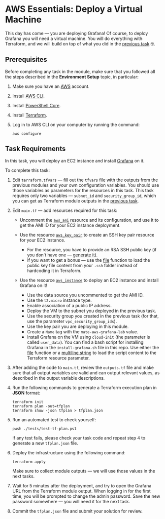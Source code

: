 # AWS Essentials: Deploy a Virtual Machine

This day has come — you are deploying Grafana! Of course, to deploy Grafana you will need a virtual machine. You will do everything with Terraform, and we will build on top of what you did in the [previous task](https://github.com/mate-academy/aws_devops_task_3_configure_network) 🤓.

## Prerequisites

Before completing any task in the module, make sure that you followed all the steps described in the **Environment Setup** topic, in particular:

1. Make sure you have an [AWS](https://aws.amazon.com/free/) account.

2. Install [AWS CLI](https://docs.aws.amazon.com/cli/latest/userguide/getting-started-install.html).

3. Install [PowerShell Core](https://learn.microsoft.com/en-us/powershell/scripting/install/installing-powershell?view=powershell-7.4).

4. Install [Terraform](https://developer.hashicorp.com/terraform/tutorials/aws-get-started/install-cli).

5. Log in to AWS CLI on your computer by running the command:

    ```
    aws configure
    ```

## Task Requirements

In this task, you will deploy an EC2 instance and install [Grafana](https://grafana.com/) on it.

To complete this task:

1. Edit `terraform.tfvars` — fill out the `tfvars` file with the outputs from the previous modules and your own configuration variables. You should use those variables as parameters for the resources in this task. This task requires only two variables — `subnet_id` and `security_group_id`, which you can get as Terraform module outputs in the [previous task](https://github.com/mate-academy/aws_devops_task_3_configure_network).

2. Edit `main.tf` — add resources required for this task:

    - Uncomment the [`aws_ami`](https://registry.terraform.io/providers/hashicorp/aws/latest/docs/data-sources/ami) resource and its configuration, and use it to get the AMI ID for your EC2 instance deployment.

    - Use the resource [`aws_key_pair`](https://registry.terraform.io/providers/hashicorp/aws/latest/docs/resources/key_pair) to create an SSH key pair resource for your EC2 instance.
        - For the resource, you have to provide an RSA SSH public key (if you don't have one — [generate it](https://docs.github.com/en/authentication/connecting-to-github-with-ssh/generating-a-new-ssh-key-and-adding-it-to-the-ssh-agent)).
        - If you want to get a bonus — use the [file](https://developer.hashicorp.com/terraform/language/functions/file) function to load the public key file content from your `.ssh` folder instead of hardcoding it in Terraform.

    - Use the resource [`aws_instance`](https://registry.terraform.io/providers/hashicorp/aws/latest/docs/resources/instance) to deploy an EC2 instance and install Grafana on it!
        - Use the data source you uncommented to get the AMI ID.
        - Use the `t2.micro` instance type.
        - Enable association of a public IP address.
        - Deploy the VM to the subnet you deployed in the previous task.
        - Use the security group you created in the previous task (for that, use the parameter `vpc_security_group_ids`).
        - Use the key pair you are deploying in this module.
        - Create a `Name` tag with the `mate-aws-grafana-lab` value.
        - Install Grafana on the VM using `cloud-init` (the parameter is called `user_data`). You can find a bash script for installing Grafana in the `install-grafana.sh` file in this repo. Use either the [file](https://developer.hashicorp.com/terraform/language/functions/file) function or a [multiline string](https://developer.hashicorp.com/terraform/language/expressions/strings#heredoc-strings) to load the script content to the Terraform resource parameter.

3. After adding the code to `main.tf`, review the `outputs.tf` file and make sure that all output variables are valid and can output relevant values, as described in the output variable descriptions.

4. Run the following commands to generate a Terraform execution plan in **JSON** format:

    ```
    terraform init
    terraform plan -out=tfplan
    terraform show -json tfplan > tfplan.json
    ```

5. Run an automated test to check yourself:

    ```
    pwsh ./tests/test-tf-plan.ps1
    ```

    If any test fails, please check your task code and repeat step 4 to generate a new `tfplan.json` file.

6. Deploy the infrastructure using the following command:

    ```
    terraform apply
    ```

    Make sure to collect module outputs — we will use those values in the next tasks.

7. Wait for 5 minutes after the deployment, and try to open the Grafana URL from the Terraform module output. When logging in for the first time, you will be prompted to change the admin password. Save the new password somewhere — you will need it for the next task.

8. Commit the `tfplan.json` file and submit your solution for review.
